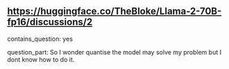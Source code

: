 ## https://huggingface.co/TheBloke/Llama-2-70B-fp16/discussions/2

contains_question: yes

question_part: So I wonder quantise the model may solve my problem but I dont know how to do it.